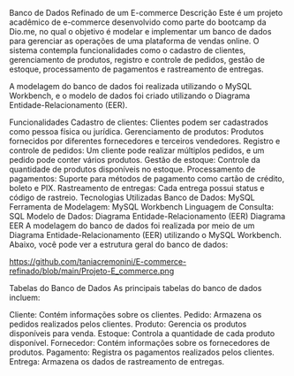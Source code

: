 Banco de Dados Refinado de um E-commerce 
Descrição
Este é um projeto acadêmico de e-commerce desenvolvido como parte do bootcamp da Dio.me, no qual o objetivo é modelar e implementar um banco de dados para gerenciar as operações de uma plataforma de vendas online. O sistema contempla funcionalidades como o cadastro de clientes, gerenciamento de produtos, registro e controle de pedidos, gestão de estoque, processamento de pagamentos e rastreamento de entregas.

A modelagem do banco de dados foi realizada utilizando o MySQL Workbench, e o modelo de dados foi criado utilizando o Diagrama Entidade-Relacionamento (EER).

Funcionalidades
Cadastro de clientes: Clientes podem ser cadastrados como pessoa física ou jurídica.
Gerenciamento de produtos: Produtos fornecidos por diferentes fornecedores e terceiros vendedores.
Registro e controle de pedidos: Um cliente pode realizar múltiplos pedidos, e um pedido pode conter vários produtos.
Gestão de estoque: Controle da quantidade de produtos disponíveis no estoque.
Processamento de pagamentos: Suporte para métodos de pagamento como cartão de crédito, boleto e PIX.
Rastreamento de entregas: Cada entrega possui status e código de rastreio.
Tecnologias Utilizadas
Banco de Dados: MySQL
Ferramenta de Modelagem: MySQL Workbench
Linguagem de Consulta: SQL
Modelo de Dados: Diagrama Entidade-Relacionamento (EER)
Diagrama EER
A modelagem do banco de dados foi realizada por meio de um Diagrama Entidade-Relacionamento (EER) utilizando o MySQL Workbench. Abaixo, você pode ver a estrutura geral do banco de dados:

https://github.com/taniacremonini/E-commerce-refinado/blob/main/Projeto-E_commerce.png

Tabelas do Banco de Dados
As principais tabelas do banco de dados incluem:

Cliente: Contém informações sobre os clientes.
Pedido: Armazena os pedidos realizados pelos clientes.
Produto: Gerencia os produtos disponíveis para venda.
Estoque: Controla a quantidade de cada produto disponível.
Fornecedor: Contém informações sobre os fornecedores de produtos.
Pagamento: Registra os pagamentos realizados pelos clientes.
Entrega: Armazena os dados de rastreamento de entregas.

